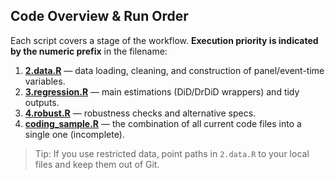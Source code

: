 ## Code Overview & Run Order

Each script covers a stage of the workflow. **Execution priority is indicated by the numeric prefix** in the filename:

1. **[2.data.R](./2.data.R)** — data loading, cleaning, and construction of panel/event-time variables.  
2. **[3.regression.R](./3.regression.R)** — main estimations (DiD/DrDiD wrappers) and tidy outputs.  
3. **[4.robust.R](./4.robust.R)** — robustness checks and alternative specs.  
4. **[coding_sample.R](./coding_sample.R)** — the combination of all current code files into a single one (incomplete).

> Tip: If you use restricted data, point paths in `2.data.R` to your local files and keep them out of Git.
